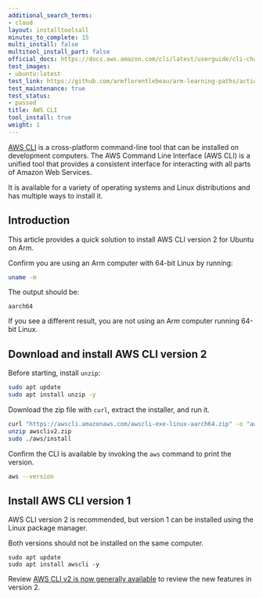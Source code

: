 ```yaml
---
additional_search_terms:
- cloud
layout: installtoolsall
minutes_to_complete: 15
multi_install: false
multitool_install_part: false
official_docs: https://docs.aws.amazon.com/cli/latest/userguide/cli-chap-getting-started.html
test_images:
- ubuntu:latest
test_link: https://github.com/armflorentlebeau/arm-learning-paths/actions/runs/4312122327
test_maintenance: true
test_status:
- passed
title: AWS CLI
tool_install: true
weight: 1
---
```


[AWS CLI](https://docs.aws.amazon.com/cli/index.html) is a cross-platform command-line tool that can be installed on development computers. The AWS Command Line Interface (AWS CLI) is a unified tool that provides a consistent interface for interacting with all parts of Amazon Web Services. 

It is available for a variety of operating systems and Linux distributions and has multiple ways to install it. 

## Introduction

This article provides a quick solution to install AWS CLI version 2 for Ubuntu on Arm.

Confirm you are using an Arm computer with 64-bit Linux by running:

```bash { target="ubuntu:latest" }
uname -m
```

The output should be:

```output
aarch64
```

If you see a different result, you are not using an Arm computer running 64-bit Linux.

## Download and install AWS CLI version 2

Before starting, install `unzip`:

```bash { target="ubuntu:latest" }
sudo apt update
sudo apt install unzip -y
```

Download the zip file with `curl`, extract the installer, and run it.  

```bash { target="ubuntu:latest" }
curl "https://awscli.amazonaws.com/awscli-exe-linux-aarch64.zip" -o "awscliv2.zip"
unzip awscliv2.zip
sudo ./aws/install
```

Confirm the CLI is available by invoking the `aws` command to print the version.

```bash { target="ubuntu:latest" }
aws --version
```

## Install AWS CLI version 1

AWS CLI version 2 is recommended, but version 1 can be installed using the Linux package manager.

Both versions should not be installed on the same computer.

```console
sudo apt update
sudo apt install awscli -y
```

Review [AWS CLI v2 is now generally available](https://aws.amazon.com/blogs/developer/aws-cli-v2-is-now-generally-available/) to review the new features in version 2. 
